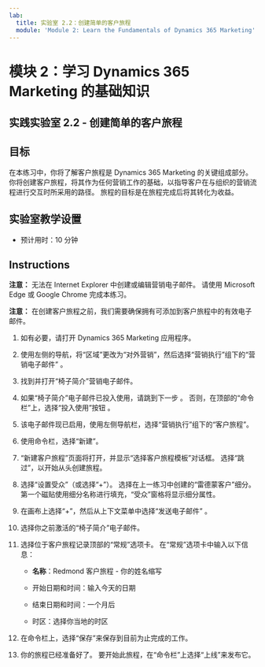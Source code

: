 ```yaml
---
lab:
  title: 实验室 2.2：创建简单的客户旅程
  module: 'Module 2: Learn the Fundamentals of Dynamics 365 Marketing'
---
```


<a name="module-2-learn-the-fundamentals-of-dynamics-365-marketing"></a>模块 2：学习 Dynamics 365 Marketing 的基础知识
========================

## <a name="practice-lab-22---create-a-simple-customer-journey"></a>实践实验室 2.2 - 创建简单的客户旅程

## <a name="objectives"></a>目标

在本练习中，你将了解客户旅程是 Dynamics 365 Marketing 的关键组成部分。 你将创建客户旅程，将其作为任何营销工作的基础，以指导客户在与组织的营销流程进行交互时所采用的路径。 旅程的目标是在旅程完成后将其转化为收益。

## <a name="lab-setup"></a>实验室教学设置

  - 预计用时：10 分钟

## <a name="instructions"></a>Instructions

**注意：** 无法在 Internet Explorer 中创建或编辑营销电子邮件。 请使用 Microsoft Edge 或 Google Chrome 完成本练习。

**注意：** 在创建客户旅程之前，我们需要确保拥有可添加到客户旅程中的有效电子邮件。 

1. 如有必要，请打开 Dynamics 365 Marketing 应用程序。 

2. 使用左侧的导航，将“区域”更改为“对外营销”，然后选择“营销执行”组下的“营销电子邮件” 。

3. 找到并打开“椅子简介”营销电子邮件。  

4. 如果“椅子简介”电子邮件已投入使用，请跳到下一步 。 
   否则，在顶部的“命令栏”上，选择“投入使用”按钮 。 

5. 该电子邮件现已启用，使用左侧导航栏，选择“营销执行”组下的“客户旅程”。

6. 使用命令栏，选择“新建”。

7. “新建客户旅程”页面将打开，并显示“选择客户旅程模板”对话框。 选择“跳过”，以开始从头创建旅程。

8. 选择“设置受众”（或选择“+”）。  选择在上一练习中创建的“雷德蒙客户”细分。 第一个磁贴使用细分名称进行填充，“受众”窗格将显示细分属性。

9. 在画布上选择“+”，然后从上下文菜单中选择“发送电子邮件” 。

10. 选择你之前激活的“椅子简介”电子邮件。 

11. 选择位于客户旅程记录顶部的“常规”选项卡。 在“常规”选项卡中输入以下信息：

    - **名称**：Redmond 客户旅程 - 你的姓名缩写

    - 开始日期和时间：输入今天的日期

    - 结束日期和时间：一个月后

    - 时区：选择你当地的时区 

12. 在命令栏上，选择“保存”来保存到目前为止完成的工作。

13. 你的旅程已经准备好了。 要开始此旅程，在“命令栏”上选择“上线”来发布它。
